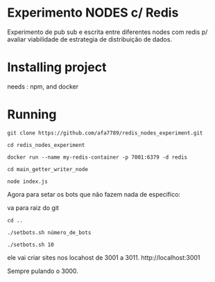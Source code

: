 # Experimento NODES c/ Redis

Experimento de pub sub e escrita entre diferentes nodes com redis p/ avaliar viabilidade de estrategia de distribuição de dados.

# Installing project

needs : npm, and docker

# Running

`git clone https://github.com/afa7789/redis_nodes_experiment.git`

`cd redis_nodes_experiment`

`docker run --name my-redis-container -p 7001:6379 -d redis`

`cd main_getter_writer_node`

`node index.js`

Agora para setar os bots que não fazem nada de especifico:

va para raiz do git

`cd ..`

`./setbots.sh número_de_bots`

`./setbots.sh 10`

ele vai criar sites nos locahost de 3001 a 3011. 
http://localhost:3001

Sempre pulando o 3000.
